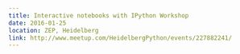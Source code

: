 ```yaml
---
title: Interactive notebooks with IPython Workshop
date: 2016-01-25
location: ZEP, Heidelberg
link: http://www.meetup.com/HeidelbergPython/events/227882241/
---
```

